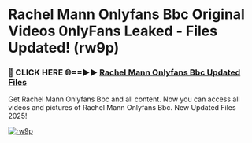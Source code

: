 # Rachel Mann Onlyfans Bbc Original Videos 0nlyFans Leaked - Files Updated! (rw9p)

<h3>🔴 CLICK HERE 🌐==►► <a href="https://tinyurl.com/2jnfzry5" rel="nofollow">Rachel Mann Onlyfans Bbc Updated Files</a></h3>

Get Rachel Mann Onlyfans Bbc and all content. Now you can access all videos and pictures of Rachel Mann Onlyfans Bbc. New Updated Files 2025!

[![rw9p](https://i.imgur.com/GyGTBgg.gif)](https://tinyurl.com/2jnfzry5)
